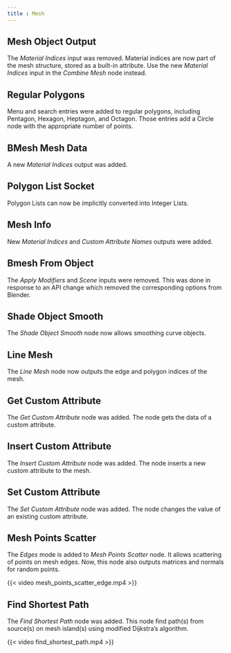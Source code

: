 ```yaml
---
title : Mesh
---
```


## Mesh Object Output

The *Material Indices* input was removed. Material indices are now part of the
mesh structure, stored as a built-in attribute. Use the new *Material Indices*
input in the *Combine Mesh* node instead.

## Regular Polygons

Menu and search entries were added to regular polygons, including Pentagon,
Hexagon, Heptagon, and Octagon. Those entries add a Circle node with the
appropriate number of points.

## BMesh Mesh Data

A new *Material Indices* output was added.

## Polygon List Socket

Polygon Lists can now be implicitly converted into Integer Lists.

## Mesh Info

New *Material Indices* and *Custom Attribute Names* outputs were added.

## Bmesh From Object

The *Apply Modifiers* and *Scene* inputs were removed. This was done in response
to an API change which removed the corresponding options from Blender.

## Shade Object Smooth

The *Shade Object Smooth* node now allows smoothing curve objects.

## Line Mesh

The *Line Mesh* node now outputs the edge and polygon indices of the mesh.

## Get Custom Attribute

The *Get Custom Attribute* node was added. The node gets the data of a custom
attribute.

## Insert Custom Attribute

The *Insert Custom Attribute* node was added. The node inserts a new custom
attribute to the mesh.

## Set Custom Attribute

The *Set Custom Attribute* node was added. The node changes the value of an
existing custom attribute.

## Mesh Points Scatter

The *Edges* mode is added to *Mesh Points Scatter* node. It allows scattering
of points on mesh edges. Now, this node also outputs matrices and normals for
random points.

{{< video mesh_points_scatter_edge.mp4 >}}

## Find Shortest Path

The *Find Shortest Path* node was added. This node find path(s) from source(s)
on mesh island(s) using modified Dijkstra’s algorithm.

{{< video find_shortest_path.mp4 >}}
